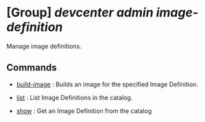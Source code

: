 # [Group] _devcenter admin image-definition_

Manage image definitions.

## Commands

- [build-image](/Commands/devcenter/admin/image-definition/_build-image.md)
: Builds an image for the specified Image Definition.

- [list](/Commands/devcenter/admin/image-definition/_list.md)
: List Image Definitions in the catalog.

- [show](/Commands/devcenter/admin/image-definition/_show.md)
: Get an Image Definition from the catalog
